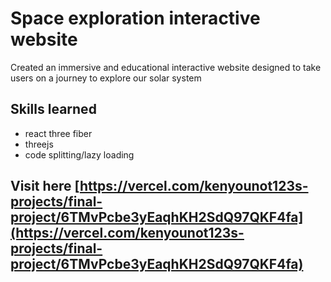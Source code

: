# Space exploration interactive website

Created an immersive and educational interactive website designed to take users on a journey to explore our solar system

## Skills learned

- react three fiber
- threejs
- code splitting/lazy loading

## Visit here [https://vercel.com/kenyounot123s-projects/final-project/6TMvPcbe3yEaqhKH2SdQ97QKF4fa](https://vercel.com/kenyounot123s-projects/final-project/6TMvPcbe3yEaqhKH2SdQ97QKF4fa)
